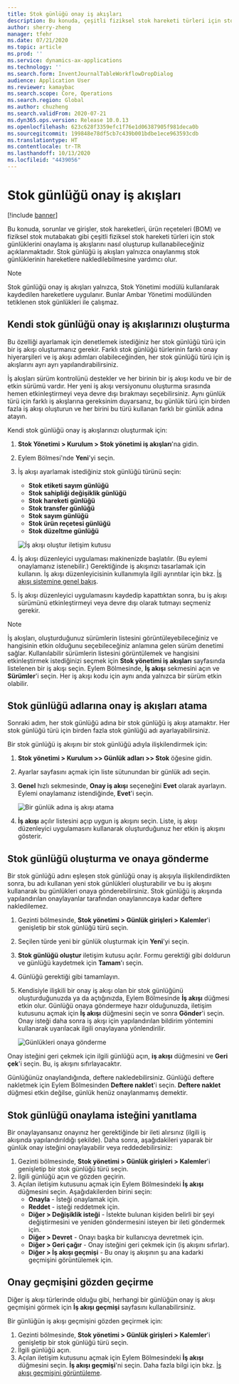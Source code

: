 ```yaml
---
title: Stok günlüğü onay iş akışları
description: Bu konuda, çeşitli fiziksel stok hareketi türleri için stok günlüklerini onaylama iş akışlarını nasıl oluşturup kullanabileceğiniz açıklanmaktadır. Stok günlüğü iş akışları yalnızca onaylanmış stok günlüklerinin hareketlere nakledilebilmesine yardımcı olur.
author: sherry-zheng
manager: tfehr
ms.date: 07/21/2020
ms.topic: article
ms.prod: ''
ms.service: dynamics-ax-applications
ms.technology: ''
ms.search.form: InventJournalTableWorkflowDropDialog
audience: Application User
ms.reviewer: kamaybac
ms.search.scope: Core, Operations
ms.search.region: Global
ms.author: chuzheng
ms.search.validFrom: 2020-07-21
ms.dyn365.ops.version: Release 10.0.13
ms.openlocfilehash: 623c628f3359efc1f76e1d06387905f981deca0b
ms.sourcegitcommit: 199848e78df5cb7c439b001bdbe1ece963593cdb
ms.translationtype: HT
ms.contentlocale: tr-TR
ms.lasthandoff: 10/13/2020
ms.locfileid: "4439056"
---
```

# <a name="inventory-journal-approval-workflows"></a>Stok günlüğü onay iş akışları

[!include [banner](../includes/banner.md)]

Bu konuda, sorunlar ve girişler, stok hareketleri, ürün reçeteleri (BOM) ve fiziksel stok mutabakatı gibi çeşitli fiziksel stok hareketi türleri için stok günlüklerini onaylama iş akışlarını nasıl oluşturup kullanabileceğiniz açıklanmaktadır. Stok günlüğü iş akışları yalnızca onaylanmış stok günlüklerinin hareketlere nakledilebilmesine yardımcı olur.

> [!NOTE]
> Stok günlüğü onay iş akışları yalnızca, Stok Yönetimi modülü kullanılarak kaydedilen hareketlere uygulanır. Bunlar Ambar Yönetimi modülünden tetiklenen stok günlükleri ile çalışmaz.

## <a name="create-your-inventory-journal-approval-workflows"></a>Kendi stok günlüğü onay iş akışlarınızı oluşturma

Bu özelliği ayarlamak için denetlemek istediğiniz her stok günlüğü türü için bir iş akışı oluşturmanız gerekir. Farklı stok günlüğü türlerinin farklı onay hiyerarşileri ve iş akışı adımları olabileceğinden, her stok günlüğü türü için iş akışlarını ayrı ayrı yapılandırabilirsiniz.

İş akışları sürüm kontrolünü destekler ve her birinin bir iş akışı kodu ve bir de etkin sürümü vardır. Her yeni iş akışı versiyonunu oluşturma sırasında hemen etkinleştirmeyi veya devre dışı bırakmayı seçebilirsiniz. Aynı günlük türü için farklı iş akışlarına gereksinim duyarsanız, bu günlük türü için birden fazla iş akışı oluşturun ve her birini bu türü kullanan farklı bir günlük adına atayın.

Kendi stok günlüğü onay iş akışlarınızı oluşturmak için:

1. **Stok Yönetimi \> Kurulum \> Stok yönetimi iş akışları**'na gidin.
1. Eylem Bölmesi'nde **Yeni**'yi seçin.
1. İş akışı ayarlamak istediğiniz stok günlüğü türünü seçin:
    - **Stok etiketi sayım günlüğü**
    - **Stok sahipliği değişiklik günlüğü**
    - **Stok hareketi günlüğü**
    - **Stok transfer günlüğü**
    - **Stok sayım günlüğü**
    - **Stok ürün reçetesi günlüğü**
    - **Stok düzeltme günlüğü**

    ![İş akışı oluştur iletişim kutusu](media/journal-workflow-create-workflow.png "İş akışı oluştur iletişim kutusu")

1. İş akışı düzenleyici uygulaması makinenizde başlatılır. (Bu eylemi onaylamanız istenebilir.) Gerektiğinde iş akışınızı tasarlamak için kullanın. İş akışı düzenleyicisinin kullanımıyla ilgili ayrıntılar için bkz. [İş akışı sistemine genel bakış](../../fin-ops-core/fin-ops/organization-administration/overview-workflow-system.md).
1. İş akışı düzenleyici uygulamasını kaydedip kapattıktan sonra, bu iş akışı sürümünü etkinleştirmeyi veya devre dışı olarak tutmayı seçmeniz gerekir.

> [!NOTE]
> İş akışları, oluşturduğunuz sürümlerin listesini görüntüleyebileceğiniz ve hangisinin etkin olduğunu seçebileceğiniz anlamına gelen sürüm denetimi sağlar. Kullanılabilir sürümlerin listesini görüntülemek ve hangisini etkinleştirmek istediğinizi seçmek için **Stok yönetimi iş akışları** sayfasında listelenen bir iş akışı seçin. Eylem Bölmesinde, **İş akışı** sekmesini açın ve **Sürümler**'i seçin. Her iş akışı kodu için aynı anda yalnızca bir sürüm etkin olabilir.

## <a name="assign-approval-workflows-to-inventory-journal-names"></a>Stok günlüğü adlarına onay iş akışları atama

Sonraki adım, her stok günlüğü adına bir stok günlüğü iş akışı atamaktır. Her stok günlüğü türü için birden fazla stok günlüğü adı ayarlayabilirsiniz.

Bir stok günlüğü iş akışını bir stok günlüğü adıyla ilişkilendirmek için:

1. **Stok yönetimi \> Kurulum \>> Günlük adları \>> Stok** öğesine gidin.
1. Ayarlar sayfasını açmak için liste sütunundan bir günlük adı seçin.
1. **Genel** hızlı sekmesinde, **Onay iş akışı** seçeneğini **Evet** olarak ayarlayın. Eylemi onaylamanız istendiğinde, **Evet**'i seçin.

    ![Bir günlük adına iş akışı atama](media/journal-workflow-journal-name.png "Bir günlük adına iş akışı atama")

1. **İş akışı** açılır listesini açıp uygun iş akışını seçin. Liste, iş akışı düzenleyici uygulamasını kullanarak oluşturduğunuz her etkin iş akışını gösterir.

## <a name="create-an-inventory-journal-and-send-it-for-approval"></a>Stok günlüğü oluşturma ve onaya gönderme

Bir stok günlüğü adını eşleşen stok günlüğü onay iş akışıyla ilişkilendirdikten sonra, bu adı kullanan yeni stok günlükleri oluşturabilir ve bu iş akışını kullanarak bu günlükleri onaya gönderebilirsiniz. Stok günlüğü iş akışında yapılandırılan onaylayanlar tarafından onaylanıncaya kadar deftere nakledilemez.

1. Gezinti bölmesinde, **Stok yönetimi \> Günlük girişleri \> Kalemler**'i genişletip bir stok günlüğü türü seçin.
1. Seçilen türde yeni bir günlük oluşturmak için **Yeni**'yi seçin.
1. **Stok günlüğü oluştur** iletişim kutusu açılır. Formu gerektiği gibi doldurun ve günlüğü kaydetmek için **Tamam**'ı seçin.
1. Günlüğü gerektiği gibi tamamlayın.
1. Kendisiyle ilişkili bir onay iş akışı olan bir stok günlüğünü oluşturduğunuzda ya da açtığınızda, Eylem Bölmesinde **İş akışı** düğmesi etkin olur. Günlüğü onaya göndermeye hazır olduğunuzda, iletişim kutusunu açmak için **İş akışı** düğmesini seçin ve sonra **Gönder**'i seçin. Onay isteği daha sonra iş akışı için yapılandırılan bildirim yöntemini kullanarak uyarılacak ilgili onaylayana yönlendirilir.

    ![Günlükleri onaya gönderme](media/journal-workflow-inventory-journal.png "Günlükleri onaya gönderme")

Onay isteğini geri çekmek için ilgili günlüğü açın, **iş akışı** düğmesini ve **Geri çek**'i seçin. Bu, iş akışını sıfırlayacaktır.

Günlüğünüz onaylandığında, deftere nakledebilirsiniz. Günlüğü deftere nakletmek için Eylem Bölmesinden **Deftere naklet**'i seçin. **Deftere naklet** düğmesi etkin değilse, günlük henüz onaylanmamış demektir.

## <a name="respond-to-an-inventory-journal-approval-request"></a>Stok günlüğü onaylama isteğini yanıtlama

Bir onaylayansanız onayınız her gerektiğinde bir ileti alırsınız (ilgili iş akışında yapılandırıldığı şekilde). Daha sonra, aşağıdakileri yaparak bir günlük onay isteğini onaylayabilir veya reddedebilirsiniz:

1. Gezinti bölmesinde, **Stok yönetimi \> Günlük girişleri \> Kalemler**'i genişletip bir stok günlüğü türü seçin.
1. İlgili günlüğü açın ve gözden geçirin.
1. Açılan iletişim kutusunu açmak için Eylem Bölmesindeki **İş akışı** düğmesini seçin. Aşağıdakilerden birini seçin:
    - **Onayla** - İsteği onaylamak için.
    - **Reddet** - isteği reddetmek için.
    - **Diğer \> Değişiklik isteği** - İstekte bulunan kişiden belirli bir şeyi değiştirmesini ve yeniden göndermesini isteyen bir ileti göndermek için.
    - **Diğer \> Devret** - Onayı başka bir kullanıcıya devretmek için.
    - **Diğer \> Geri çağır** - Onay isteğini geri çekmek için (iş akışını sıfırlar).
    - **Diğer \> İş akışı geçmişi** - Bu onay iş akışının şu ana kadarki geçmişini görüntülemek için.

## <a name="review-the-approval-history"></a>Onay geçmişini gözden geçirme

Diğer iş akışı türlerinde olduğu gibi, herhangi bir günlüğün onay iş akışı geçmişini görmek için **İş akışı geçmişi** sayfasını kullanabilirsiniz.

Bir günlüğün iş akışı geçmişini gözden geçirmek için:

1. Gezinti bölmesinde, **Stok yönetimi \> Günlük girişleri \> Kalemler**'i genişletip bir stok günlüğü türü seçin.
1. İlgili günlüğü açın.
1. Açılan iletişim kutusunu açmak için Eylem Bölmesindeki **İş akışı** düğmesini seçin. **İş akışı geçmişi**'ni seçin. Daha fazla bilgi için bkz. [İş akışı geçmişini görüntüleme](../../fin-ops-core/fin-ops/organization-administration/tasks/view-workflow-history.md).
